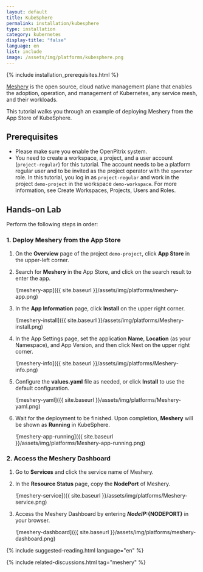 ```yaml
---
layout: default
title: KubeSphere
permalink: installation/kubesphere
type: installation
category: kubernetes
display-title: "false"
language: en
list: include
image: /assets/img/platforms/kubesphere.png
---
```


{% include installation_prerequisites.html %}

[Meshery](https://meshery.io/) is the open source, cloud native management plane that enables the adoption, operation, and management of Kubernetes, any service mesh, and their workloads.

This tutorial walks you through an example of deploying Meshery from the App Store of KubeSphere.


## Prerequisites

- Please make sure you enable the OpenPitrix system.
- You need to create a workspace, a project, and a user account (`project-regular`) for this tutorial. The account needs to be a platform regular user and to be invited as the project operator with the `operator` role. In this tutorial, you log in as `project-regular` and work in the project `demo-project` in the workspace `demo-workspace`. For more information, see Create Workspaces, Projects, Users and Roles.


## Hands-on Lab

Perform the following steps in order:

### 1. <b>Deploy Meshery from the App Store</b>


1. On the **Overview** page of the project `demo-project`, click **App Store** in the upper-left corner.
2. Search for **Meshery** in the App Store, and click on the search result to enter the app.

    ![meshery-app]({{ site.baseurl }}/assets/img/platforms/meshery-app.png)
3. In the **App Information** page, click **Install** on the upper right corner.

    ![meshery-install]({{ site.baseurl }}/assets/img/platforms/Meshery-install.png)

4. In the App Settings page, set the application **Name**, **Location** (as your Namespace), and App Version, and then click Next on the upper right corner.

    ![meshery-info]({{ site.baseurl }}/assets/img/platforms/Meshery-info.png)

5. Configure the **values.yaml** file as needed, or click **Install** to use the default configuration.

    ![meshery-yaml]({{ site.baseurl }}/assets/img/platforms/Meshery-yaml.png)

6. Wait for the deployment to be finished. Upon completion, **Meshery** will be shown as **Running** in KubeSphere.

    ![meshery-app-running]({{ site.baseurl }}/assets/img/platforms/Meshery-app-running.png)



### 2. <b>Access the Meshery Dashboard</b>


1. Go to **Services** and click the service name of Meshery.
2. In the **Resource Status** page, copy the **NodePort** of Meshery.

    ![meshery-service]({{ site.baseurl }}/assets/img/platforms/Meshery-service.png)

3. Access the Meshery Dashboard by entering **${NodeIP}:${NODEPORT}** in your browser.

    ![meshery-dashboard]({{ site.baseurl }}/assets/img/platforms/meshery-dashboard.png)

{% include suggested-reading.html language="en" %}

{% include related-discussions.html tag="meshery" %}

